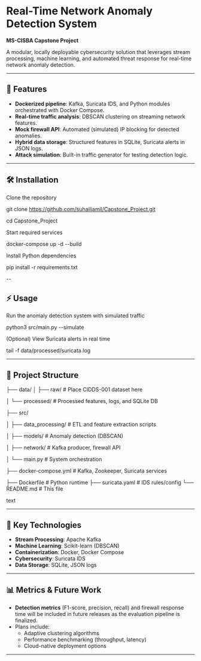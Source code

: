 # Real-Time Network Anomaly Detection System
**MS-CISBA Capstone Project**

A modular, locally deployable cybersecurity solution that leverages stream processing, machine learning, and automated threat response for real-time network anomaly detection.

---

## 🚀 Features

- **Dockerized pipeline**: Kafka, Suricata IDS, and Python modules orchestrated with Docker Compose.
- **Real-time traffic analysis**: DBSCAN clustering on streaming network features.
- **Mock firewall API**: Automated (simulated) IP blocking for detected anomalies.
- **Hybrid data storage**: Structured features in SQLite, Suricata alerts in JSON logs.
- **Attack simulation**: Built-in traffic generator for testing detection logic.

---

## 🛠️ Installation

Clone the repository

git clone https://github.com/suhailjamil/Capstone_Project.git

cd Capstone_Project

Start required services

docker-compose up -d --build

Install Python dependencies

pip install -r requirements.txt

--

## ⚡ Usage

Run the anomaly detection system with simulated traffic

python3 src/main.py --simulate 

(Optional) View Suricata alerts in real time

tail -f data/processed/suricata.log


---

## 📁 Project Structure

├── data/
│ ├── raw/ # Place CIDDS-001 dataset here

│ └── processed/ # Processed features, logs, and SQLite DB

├── src/

│ ├── data_processing/ # ETL and feature extraction scripts

│ ├── models/ # Anomaly detection (DBSCAN)

│ ├── network/ # Kafka producer, firewall API

│ └── main.py # System orchestration

├── docker-compose.yml # Kafka, Zookeeper, Suricata services

├── Dockerfile # Python runtime
├── suricata.yaml # IDS rules/config
└── README.md # This file

text

---

## 🔑 Key Technologies

- **Stream Processing**: Apache Kafka
- **Machine Learning**: Scikit-learn (DBSCAN)
- **Containerization**: Docker, Docker Compose
- **Cybersecurity**: Suricata IDS
- **Data Storage**: SQLite, JSON logs

---

## 📊 Metrics & Future Work

- **Detection metrics** (F1-score, precision, recall) and firewall response time will be included in future releases as the evaluation pipeline is finalized.
- Plans include:
  - Adaptive clustering algorithms
  - Performance benchmarking (throughput, latency)
  - Cloud-native deployment options

---
